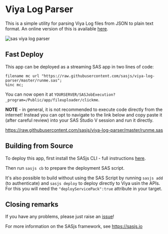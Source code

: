 # Viya Log Parser

This is a simple utility for parsing Viya Log files from JSON to plain text format.  An online version of this is available [here](https://sasjs.io/log-parser/).

![sas viya log parser](https://sasjs.io/img/log-parser.png)

## Fast Deploy
This app can be deployed as a streaming SAS app in two lines of code:

```
filename mc url "https://raw.githubusercontent.com/sasjs/viya-log-parser/master/runme.sas";
%inc mc;
```

You can now open it at `YOURSERVER/SASJobExecution?_program=/Public/app/fileuploader/clickme`.

**NOTE** - in general, it is not recommended to execute code directly from the internet! Instead you can opt to navigate to the link below and copy paste it (after careful review) into your SAS Studio V session and run it directly.

https://raw.githubusercontent.com/sasjs/viya-log-parser/master/runme.sas



## Building from Source

To deploy this app, first install the SASjs CLI - full instructions [here](https://cli.sasjs.io/installation/).

Then run  `sasjs cb` to prepare the deployment SAS script.

It's also possible to build without using the SAS Script by running `sasjs add` (to authenticate) and `sasjs deploy` to deploy directly to Viya usin the APIs.  For this you will need the `"deployServicePack":true` attribute in your target.


## Closing remarks

If you have any problems, please just raise an [issue](https://github.com/sasjs/viya-log-parser/issues/new)!

For more information on the SASjs framework, see https://sasjs.io
